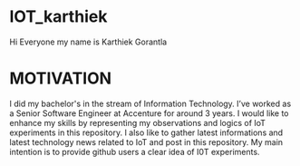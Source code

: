 # IOT_karthiek
Hi Everyone my name is Karthiek Gorantla

# MOTIVATION 

I did my bachelor's in the stream of Information Technology. I’ve worked as a Senior Software Engineer at Accenture for around 3 years. I would like to enhance my skills by representing my observations and logics of IoT experiments in this repository. I also like to gather latest informations and latest technology news related to IoT and post in this repository. My main intention is to provide github users a clear idea of I0T experiments.
